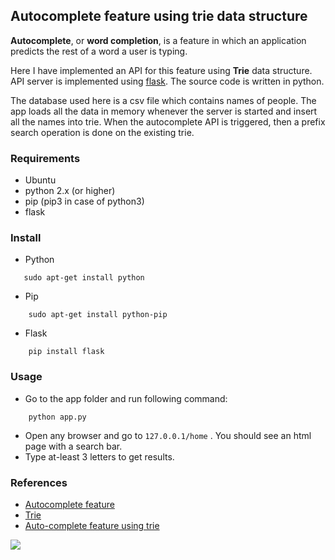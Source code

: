 ## Autocomplete feature using trie data structure


**Autocomplete**, or **word completion**, is a feature in which an application predicts the rest of a word a user is typing. 

Here I have implemented an API for this feature using **Trie** data structure.  API server is implemented using [flask](https://flask.palletsprojects.com/en/1.0.x/). The source code is written in python.

The database used here is a csv file which contains names of people. The app loads all the data in memory whenever the server is started and insert all the names into trie. When the autocomplete API is triggered, then a prefix search operation is done on the existing trie. 

### Requirements
 - Ubuntu
 - python 2.x (or higher)
 - pip (pip3 in case of python3)
 - flask
### Install
- Python
 ```
	sudo apt-get install python
```
- Pip
```
	sudo apt-get install python-pip
```
- Flask
```
	pip install flask
```
### Usage

- Go to the app folder and run following command:
```
	python app.py
```
- Open any browser and go to `127.0.0.1/home` . You should see an html page with a search bar.
- Type at-least 3 letters to get results.

### References
- [Autocomplete feature](https://en.wikipedia.org/wiki/Autocomplete)
- [Trie](https://en.wikipedia.org/wiki/Trie)
- [Auto-complete feature using trie](https://www.geeksforgeeks.org/auto-complete-feature-using-trie/)

![](https://github.com/abhijais04/Search-bar-Autocomplete/blob/master/AutoComplete.png)

